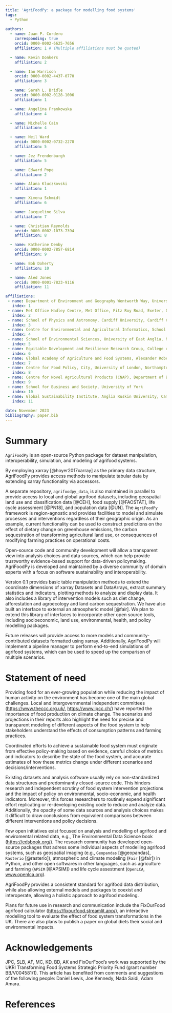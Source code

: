 ```yaml
---
title: 'AgriFoodPy: a package for modelling food systems'
tags:
  - Python
  
authors:
  - name: Juan P. Cordero
    corresponding: true
    orcid: 0000-0002-6625-7656
    affiliation: 1 # (Multiple affiliations must be quoted)

  - name: Kevin Donkers
    affiliation: 2

  - name: Ian Harrison
    orcid: 0000-0002-4437-0770
    affiliation: 3

  - name: Sarah L. Bridle
    orcid: 0000-0002-0128-1006
    affiliation: 1

  - name: Angelina Frankowska
    affiliation: 4

  - name: Michelle Cain
    affiliation: 4

  - name: Neil Ward
    orcid: 0000-0002-0732-2278
    affiliation: 5

  - name: Jez Frendenburgh
    affiliation: 5

  - name: Edward Pope
    affiliation: 2

  - name: Alana Kluczkovski
    affiliation: 1

  - name: Ximena Schmidt
    affiliation: 6

  - name: Jacqueline Silva
    affiliation: 7

  - name: Christian Reynolds
    orcid: 0000-0002-1073-7394
    affiliation: 8

  - name: Katherine Denby
    orcid: 0000-0002-7857-6814
    affiliation: 9

  - name: Bob Doherty
    affiliation: 10

  - name: Aled Jones
    orcid: 0000-0001-7823-9116
    affiliation: 11

affiliations:
 - name: Department of Environment and Geography Wentworth Way, University of York, Heslington, York, YO10 5NG, UK
   index: 1
 - name: Met Office Hadley Centre, Met Office, Fitz Roy Road, Exeter, Devon, UK
   index: 2
 - name: School of Physics and Astronomy, Cardiff University, Cardiff CF24 3AA, UK
   index: 3
 - name: Centre for Environmental and Agricultural Informatics, School of Water, Energy and Environment, Cranfield University, Cranfield MK43 0AL, UK
   index: 4
 - name: School of Environmental Sciences, University of East Anglia, Norwich, UK
   index: 5
 - name: Equitable Development and Resilience Research Group, College of Engineering, Design and Physical Science, Brunel University London, London, UB8 3PH, UK
   index: 6
 - name: Global Academy of Agriculture and Food Systems, Alexander Robertson Building, Easter Bush Campus, Roslin, Midlothian EH25 9RG
   index: 7
 - name: Centre for Food Policy, City, University of London, Northampton Square, London, EC1V 0HB, UK
   index: 8
 - name: Centre for Novel Agricultural Products (CNAP), Department of Biology, University of York, York, YO10 5DD, UK
   index: 9
 - name: School for Business and Society, University of York
   index: 10
 - name: Global Sustainability Institute, Anglia Ruskin University, Cambridge CB1 1PT, UK
   index: 11
   
date: November 2023
bibliography: paper.bib
---
```


# Summary

<!-- What is the package -->
`AgriFoodPy` is an open-source Python package for dataset manipulation,
interoperability, simulation, and modeling of agrifood systems.

<!-- Some specifics on how it does what it does -->
By employing xarray [@hoyer2017xarray] as the primary data structure, AgriFoodPy
provides access methods to manipulate tabular data by extending xarray
functionality via accessors.

A separate repository, `agrifoodpy_data`, is also maintained in parallel to
provide access to local and global agrifood datasets, including geospatial land
use and classification data [@CEH], food supply [@FAOSTAT], life cycle
assessment [@PN18], and population data [@UN]. The `AgriFoodPy` framework is
region-agnostic and provides facilities to model and simulate processes and
interventions regardless of their geographic origin.
As an example, current functionality can be used to construct predictions on the
effect of dietary change on greenhouse emissions, the carbon sequestration of
transforming agricultural land use, or consequences of modifying farming
practices on operational costs.  

<!-- Open source development and maintenance -->
Open-source code and community development will allow a transparent view into
analysis choices and data sources, which can help provide trustworthy
evidence-based support for data-driven policymaking. AgriFoodPy is developed and
maintained by a diverse community of domain experts with a focus on software
sustainability and interoperability.


<!-- Current functionality -->
Version 0.1 provides basic table manipulation methods to extend the coordinate
dimensions of xarray Datasets and DataArrays, extract summary statistics and
indicators, plotting methods to analyze and display data.
It also includes a library of intervention models such as diet change,
afforestation and agroecology and land carbon sequestration.
We have also built an interface to external an atmospheric model [@fair].
We plan to extend this library of interfaces to incorporate other open source
tools, including socioeconomic, land use, environmental, health, and policy
modelling packages.

<!-- Future functionality -->
Future releases will provide access to more models and community-contributed
datasets formatted using xarray. Additionally, AgriFoodPy will implement a
pipeline manager to perform end-to-end simulations of agrifood systems, which
can be used to speed up the comparison of multiple scenarios.

# Statement of need

<!-- Background and main references -->
Providing food for an ever-growing population while reducing the impact of human
activity on the environment has become one of the main global challenges.
Local and intergovernmental independent committees
(https://www.theccc.org.uk/, https://www.ipcc.ch/) have reported the importance
of food production on climate change. The scenarios and projections in their
reports also highlight the need for precise and transparent modeling of
different aspects of the food system to help stakeholders understand the
effects of consumption patterns and farming practices.

<!-- Current needs and requirements -->
Coordinated efforts to achieve a sustainable food system must originate from
effective policy-making based on evidence, careful choice of metrics and
indicators to describe the state of the food system, and accurate estimates of
how these metrics change under different scenarios and decisions/interventions.

<!-- Challenges and problematics -->
Existing datasets and analysis software usually rely on non-standardized data
structures and predominantly closed-source code. This hinders research and
independent scrutiny of food system intervention projections and the impact of 
policy on environmental, socio-economic, and health indicators.
Moreover, this forces researchers to routinely expend significant effort
replicating or re-developing existing code to reduce and analyze data.
Additionally, the opacity of some data sources and analysis choices makes it
difficult to draw conclusions from equivalent comparisons between different
interventions and policy decisions.

<!-- What has been made -->
Few open initiatives exist focused on analysis and modelling of agrifood
and enviromental related data, e.g., The Environmental Data Science book
(https://edsbook.org/).
The research community has developed open-source packages that adress
some individual aspects of modelling agrifood systems, such as geospatial
imaging (e.g., `Geopandas` [@geopandas], `Rasterio` [@rasterio]), atmospheric
and climate modeling (`Fair` [@fair]) in Python, and other open softwares in
other languages, such as agriculture and farming (`APSIM` [@APSIM]) and life
cycle assestment (`OpenLCA`, www.openlca.org).

<!-- How does this package connect with other packages and projects -->
AgriFoodPy provides a consistent standard for agrifood data distribution,
while also allowing external models and packages to coexist and interoperate,
allowing a holistic approach to agrifood modeling.

<!-- What projects are or will employ AgriFoodPy  -->
Plans for future use in research and communication include the FixOurFood
agrifood calculator (https://fixourfood.streamlit.app/), an interactive
modelling tool to evaluate the effect of food system transformations in the UK.
There are also plans to publish a paper on global diets their social and
environmental impacts. 

# Acknowledgements

JPC, SLB, AF, MC, KD, BD, AK and FixOurFood’s work was supported by the UKRI
Transforming Food Systems Strategic Priority Fund (grant number BB/V004581/1).
This article has benefited from comments and suggestions of the following
people: Daniel Lewis, Joe Kennedy, Nada Saidi, Adam Amara.

# References
